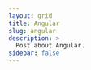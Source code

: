 ```yaml
---
layout: grid
title: Angular
slug: angular
description: >
  Post about Angular.
sidebar: false
---
```

